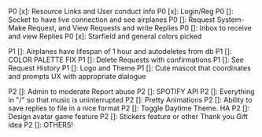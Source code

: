 P0 [x]: Resource Links and User conduct info
P0 [x]: Login/Reg
P0 []: Socket to have live connection and see airplanes
P0 []: Request System- Make Request, and View Requests and write Replies
P0 []: Inbox to receive and view Replies
P0 [x]: Starfield and general colors picked

P1 []: Airplanes have lifespan of 1 hour and autodeletes from db
P1 []: COLOR PALETTE FIX
P1 []: Delete Requests with confirmations
P1 []: See Request History
P1 []: Logo and Theme
P1 []: Cute mascot that coordinates and prompts UX with appropriate dialogue

P2 []: Admin to moderate Report abuse
P2 []: SPOTIFY API
P2 []: Everything in "/" so that music is uninterrupted
P2 []: Pretty Animations
P2 []: Ability to save replies to file in a nice format
P2 []: Toggle Daytime Theme. HA
P2 []: Design avatar game feature
P2 []: Stickers feature or other Thank you Gift idea
P2 []: OTHERS!

